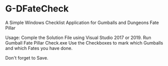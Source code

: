 # G-DFateCheck
A Simple Windows Checklist Application for Gumballs and Dungeons Fate Pillar

Usage:
Comple the Solution File using Visual Studio 2017 or 2019.
Run Gumball Fate Pillar Check.exe
Use the Checkboxes to mark which Gumballs and which Fates you have done.

Don't forget to Save.
